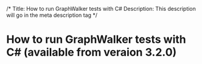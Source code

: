 /*
Title: How to run GraphWalker tests with C#
Description: This description will go in the meta description tag
*/

# How to run GraphWalker tests with C# (available from veraion 3.2.0)

